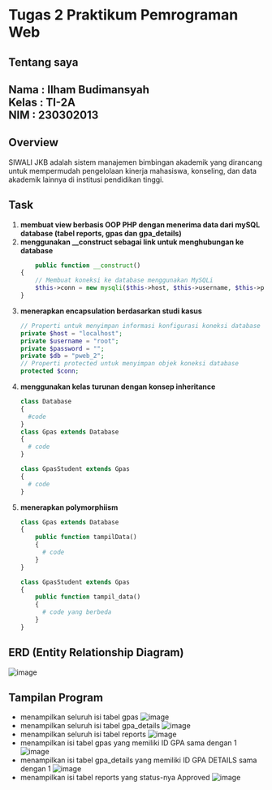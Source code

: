 # Tugas 2 Praktikum Pemrograman Web
## Tentang saya 
Nama : Ilham Budimansyah \
Kelas : TI-2A \
NIM : 230302013
-
## Overview
SIWALI JKB adalah sistem manajemen bimbingan akademik yang dirancang untuk mempermudah pengelolaan kinerja mahasiswa, konseling, dan data akademik lainnya di institusi pendidikan tinggi.
## Task
1. **membuat view berbasis OOP PHP dengan menerima data dari mySQL database (tabel reports, gpas dan gpa_details)**
2. **menggunakan __construct sebagai link untuk menghubungan ke database**
    ```php
        public function __construct()
    {
        // Membuat koneksi ke database menggunakan MySQLi
        $this->conn = new mysqli($this->host, $this->username, $this->password, $this->db);
    }
    ```
3. **menerapkan encapsulation berdasarkan studi kasus**
    ```php
    // Properti untuk menyimpan informasi konfigurasi koneksi database
    private $host = "localhost";
    private $username = "root";
    private $password = "";
    private $db = "pweb_2";
    // Properti protected untuk menyimpan objek koneksi database
    protected $conn;

    ```
4. **menggunakan kelas turunan dengan konsep inheritance**
    ```php
    class Database
    {
      #code
    }
    class Gpas extends Database
    {
      # code
    }

    class GpasStudent extends Gpas
    {
      # code
    }
    ```
5. **menerapkan polymorphiism**
    ```php
    class Gpas extends Database
    {
        public function tampilData()
        {
          # code
        }
    }

    class GpasStudent extends Gpas
    {
        public function tampil_data()
        {
          # code yang berbeda
        }
    }
    ```
## ERD (Entity Relationship Diagram)
![image](https://github.com/user-attachments/assets/10762b63-e095-497b-8f74-9e884e8f2286)
## Tampilan Program
+ menampilkan seluruh isi tabel gpas
![image](https://github.com/user-attachments/assets/7d42cb8a-2928-4f66-bc7f-f5cb235aab12)
+ menampilkan seluruh isi tabel gpa_details
![image](https://github.com/user-attachments/assets/70dec389-46b6-40fb-af08-078265f0eddb)
+  menampilkan seluruh isi tabel reports
![image](https://github.com/user-attachments/assets/243c5f77-675f-4175-ad6f-ab7afece8691)
+  menampilkan isi tabel gpas yang memiliki ID GPA sama dengan 1
![image](https://github.com/user-attachments/assets/d47ceaad-4212-44fc-8588-6534737d98b1)
+ menampilkan isi tabel gpa_details yang memiliki ID GPA DETAILS sama dengan 1
![image](https://github.com/user-attachments/assets/227005e5-7566-4116-a9cc-a51554738b27)
+ menampilkan isi tabel reports yang status-nya Approved
![image](https://github.com/user-attachments/assets/acb17350-ff2b-4a50-a7ac-8a6ac9b9f5e4)
